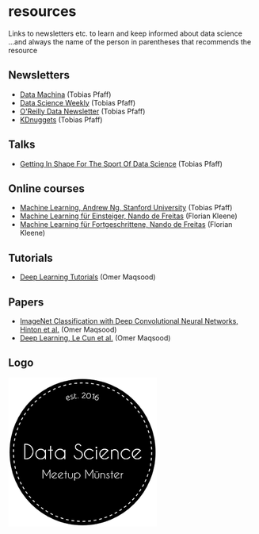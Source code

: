 # resources
Links to newsletters etc. to learn and keep informed about data science
...and always the name of the person in parentheses that recommends the resource

## Newsletters
- [Data Machina](http://datamachina.com) (Tobias Pfaff)
- [Data Science Weekly](http://datascienceweekly.org) (Tobias Pfaff)
- [O'Reilly Data Newsletter](http://www.oreilly.com/data/newsletter.html) (Tobias Pfaff)
- [KDnuggets](http://www.kdnuggets.com) (Tobias Pfaff)

## Talks
- [Getting In Shape For The Sport Of Data Science](https://www.youtube.com/watch?v=kwt6XEh7U3g) (Tobias Pfaff) 

## Online courses
- [Machine Learning, Andrew Ng, Stanford University](https://www.coursera.org/learn/machine-learning) (Tobias Pfaff)
- [Machine Learning für Einsteiger, Nando de Freitas](https://www.youtube.com/playlist?list=PLE6Wd9FR--Ecf_5nCbnSQMHqORpiChfJf&feature=view_all) (Florian Kleene)
- [Machine Learning für Fortgeschrittene, Nando de Freitas](https://www.youtube.com/playlist?list=PLE6Wd9FR--EdyJ5lbFl8UuGjecvVw66F6&feature=view_all) (Florian Kleene)

## Tutorials
- [Deep Learning Tutorials](http://deeplearning.net/reading-list/tutorials/) (Omer Maqsood)

## Papers
- [ImageNet Classification with Deep Convolutional Neural Networks, Hinton et al.](http://papers.nips.cc/paper/4824-imagenet-classification-with-deep-convolutional-neural-networks.pdf) (Omer Maqsood)
- [Deep Learning, Le Cun et al.](https://www.cs.toronto.edu/~hinton/absps/NatureDeepReview.pdf) (Omer Maqsood)


## Logo
![logo](logo.png)
